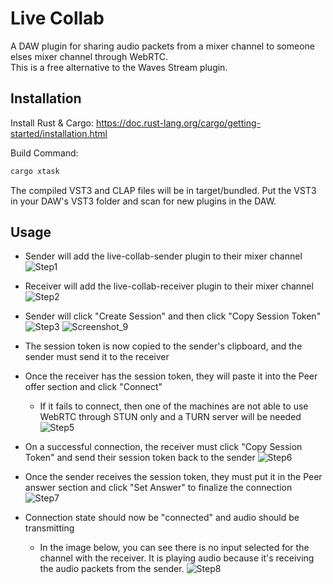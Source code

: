 
# Live Collab

A DAW plugin for sharing audio packets from a mixer channel to someone elses mixer channel through WebRTC.
<br/>This is a free alternative to the Waves Stream plugin.


## Installation

Install Rust & Cargo: https://doc.rust-lang.org/cargo/getting-started/installation.html

Build Command:
```bash
cargo xtask
```

The compiled VST3 and CLAP files will be in target/bundled. Put the VST3 in your DAW's VST3 folder and scan for new plugins in the DAW.


## Usage

- Sender will add the live-collab-sender plugin to their mixer channel<br/>
![Step1](https://github.com/user-attachments/assets/e4f60f9b-152d-4bc6-9581-3e256e520148)
- Receiver will add the live-collab-receiver plugin to their mixer channel<br/>
![Step2](https://github.com/user-attachments/assets/c78c2fce-9ab2-4156-90b3-afc90d4c552a)

- Sender will click "Create Session" and then click "Copy Session Token"<br/>
![Step3](https://github.com/user-attachments/assets/8f1e850c-aeca-45d7-8320-047b96d5c529) ![Screenshot_9](https://github.com/user-attachments/assets/8a792dda-825f-4f25-a7c4-a8bda84318c0)

- The session token is now copied to the sender's clipboard, and the sender must send it to the receiver
- Once the receiver has the session token, they will paste it into the Peer offer section and click "Connect"
  - If it fails to connect, then one of the machines are not able to use WebRTC through STUN only and a TURN server will be needed
![Step5](https://github.com/user-attachments/assets/e44c1582-804e-4992-af76-6f79ef7ad4d1)

- On a successful connection, the receiver must click "Copy Session Token" and send their session token back to the sender
![Step6](https://github.com/user-attachments/assets/e3dcb27a-a2c0-4e14-b365-b48612d844a7)

- Once the sender receives the session token, they must put it in the Peer answer section and click "Set Answer" to finalize the connection
![Step7](https://github.com/user-attachments/assets/c491f261-b3c8-40e2-846d-96777720f21c)

- Connection state should now be "connected" and audio should be transmitting
  - In the image below, you can see there is no input selected for the channel with the receiver. It is playing audio because it's receiving the audio packets from the sender.
![Step8](https://github.com/user-attachments/assets/bbaaec69-7a51-455b-b685-ea84b632f1d0)
